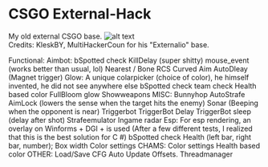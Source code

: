 # CSGO External-Hack
My old external CSGO base. 
![alt text](blob:https://i.imgur.com/JGHe0cy.png)<br>
Credits: KleskBY, MultiHackerCoun for his "Externalio" base.

Functional:
Aimbot:
bSpotted check
KillDelay (super shitty)
mouse_event (works better than usual, lol)
Nearest / Bone
RCS
Curved Aim 
AutoDleay (Magnet trigger) 
Glow:
A unique colarpicker (choice of color), he himself invented, he did not see anywhere else
bSpotted check
team check
Health based color
FullBloom glow
Showweapons
MISC:
Bunnyhop
AutoStrafe 
AimLock (lowers the sense when the target hits the enemy)
Sonar (Beeping when the opponent is near)
Triggerbot
TriggerBot Delay
TriggerBot sleep (delay after shot)
Strafeemulator
Ingame radar
Esp:
For esp rendering, an overlay on Winforms + DGI + is used (After a few different tests, I realized that this is the best solution for C #)
bSpotted check
Health (left bar, right bar, number);
Box width
Color settings
CHAMS:
Color settings
Health based color
OTHER:
Load/Save CFG
Auto Update Offsets.
Threadmanager